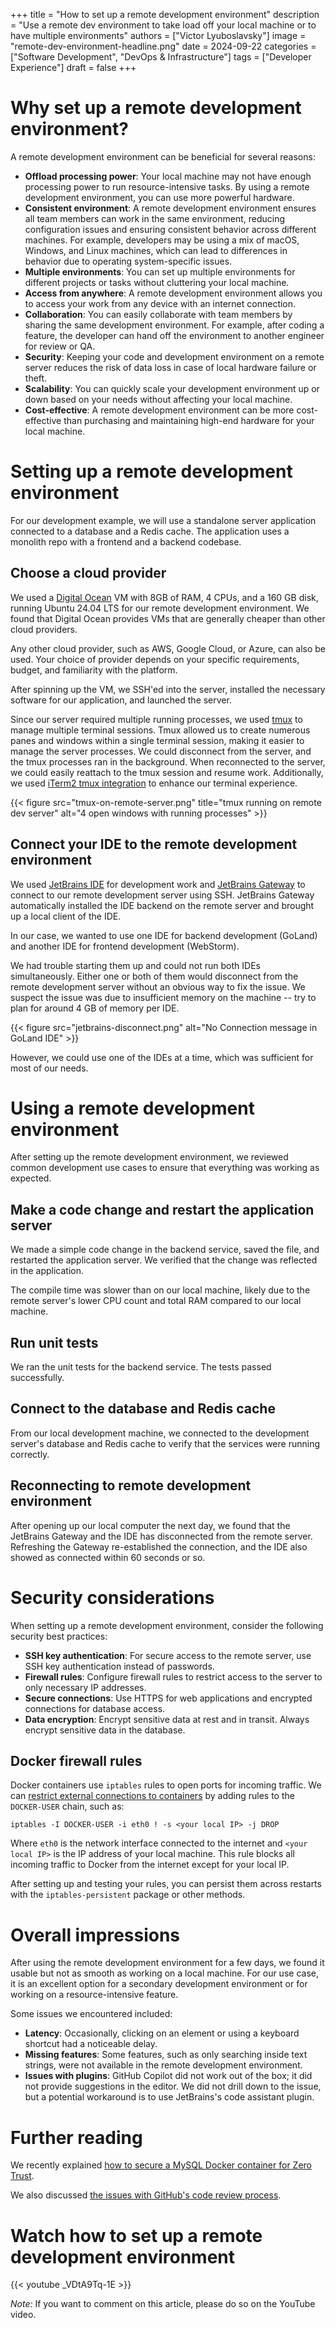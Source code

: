 +++
title = "How to set up a remote development environment"
description = "Use a remote dev environment to take load off your local machine or to have multiple environments"
authors = ["Victor Lyuboslavsky"]
image = "remote-dev-environment-headline.png"
date = 2024-09-22
categories = ["Software Development", "DevOps & Infrastructure"]
tags = ["Developer Experience"]
draft = false
+++

# Why set up a remote development environment?

A remote development environment can be beneficial for several reasons:

- **Offload processing power**: Your local machine may not have enough processing power to run resource-intensive tasks.
  By using a remote development environment, you can use more powerful hardware.
- **Consistent environment**: A remote development environment ensures all team members can work in the same
  environment, reducing configuration issues and ensuring consistent behavior across different machines. For example,
  developers may be using a mix of macOS, Windows, and Linux machines, which can lead to differences in behavior due to
  operating system-specific issues.
- **Multiple environments**: You can set up multiple environments for different projects or tasks without cluttering
  your local machine.
- **Access from anywhere**: A remote development environment allows you to access your work from any device with an
  internet connection.
- **Collaboration**: You can easily collaborate with team members by sharing the same development environment. For
  example, after coding a feature, the developer can hand off the environment to another engineer for review or QA.
- **Security**: Keeping your code and development environment on a remote server reduces the risk of data loss in case
  of local hardware failure or theft.
- **Scalability**: You can quickly scale your development environment up or down based on your needs without affecting
  your local machine.
- **Cost-effective**: A remote development environment can be more cost-effective than purchasing and maintaining
  high-end hardware for your local machine.

# Setting up a remote development environment

For our development example, we will use a standalone server application connected to a database and a Redis cache. The
application uses a monolith repo with a frontend and a backend codebase.

## Choose a cloud provider

We used a [Digital Ocean](https://www.digitalocean.com/) VM with 8GB of RAM, 4 CPUs, and a 160 GB disk, running Ubuntu
24.04 LTS for our remote development environment. We found that Digital Ocean provides VMs that are generally cheaper
than other cloud providers.

Any other cloud provider, such as AWS, Google Cloud, or Azure, can also be used. Your choice of provider depends on your
specific requirements, budget, and familiarity with the platform.

After spinning up the VM, we SSH'ed into the server, installed the necessary software for our application, and launched
the server.

Since our server required multiple running processes, we used [tmux](https://github.com/tmux/tmux) to manage multiple
terminal sessions. Tmux allowed us to create numerous panes and windows within a single terminal session, making it
easier to manage the server processes. We could disconnect from the server, and the tmux processes ran in the
background. When reconnected to the server, we could easily reattach to the tmux session and resume work. Additionally,
we used [iTerm2 tmux integration](https://iterm2.com/documentation-tmux-integration.html) to enhance our terminal
experience.

{{< figure src="tmux-on-remote-server.png" title="tmux running on remote dev server" alt="4 open windows with running processes" >}}

## Connect your IDE to the remote development environment

We used [JetBrains IDE](https://www.jetbrains.com/) for development work and
[JetBrains Gateway](https://www.jetbrains.com/remote-development/gateway/) to connect to our remote development server
using SSH. JetBrains Gateway automatically installed the IDE backend on the remote server and brought up a local client
of the IDE.

In our case, we wanted to use one IDE for backend development (GoLand) and another IDE for frontend development
(WebStorm).

We had trouble starting them up and could not run both IDEs simultaneously. Either one or both of them would disconnect
from the remote development server without an obvious way to fix the issue. We suspect the issue was due to insufficient
memory on the machine -- try to plan for around 4 GB of memory per IDE.

{{< figure src="jetbrains-disconnect.png" alt="No Connection message in GoLand IDE" >}}

However, we could use one of the IDEs at a time, which was sufficient for most of our needs.

# Using a remote development environment

After setting up the remote development environment, we reviewed common development use cases to ensure that everything
was working as expected.

## Make a code change and restart the application server

We made a simple code change in the backend service, saved the file, and restarted the application server. We verified
that the change was reflected in the application.

The compile time was slower than on our local machine, likely due to the remote server's lower CPU count and total RAM
compared to our local machine.

## Run unit tests

We ran the unit tests for the backend service. The tests passed successfully.

## Connect to the database and Redis cache

From our local development machine, we connected to the development server's database and Redis cache to verify that the
services were running correctly.

## Reconnecting to remote development environment

After opening up our local computer the next day, we found that the JetBrains Gateway and the IDE has disconnected from
the remote server. Refreshing the Gateway re-established the connection, and the IDE also showed as connected within 60
seconds or so.

# Security considerations

When setting up a remote development environment, consider the following security best practices:

- **SSH key authentication**: For secure access to the remote server, use SSH key authentication instead of passwords.
- **Firewall rules**: Configure firewall rules to restrict access to the server to only necessary IP addresses.
- **Secure connections**: Use HTTPS for web applications and encrypted connections for database access.
- **Data encryption**: Encrypt sensitive data at rest and in transit. Always encrypt sensitive data in the database.

## Docker firewall rules

Docker containers use `iptables` rules to open ports for incoming traffic. We can
[restrict external connections to containers](https://docs.docker.com/engine/network/packet-filtering-firewalls/#restrict-external-connections-to-containers)
by adding rules to the `DOCKER-USER` chain, such as:

```
iptables -I DOCKER-USER -i eth0 ! -s <your local IP> -j DROP
```

Where `eth0` is the network interface connected to the internet and `<your local IP>` is the IP address of your local
machine. This rule blocks all incoming traffic to Docker from the internet except for your local IP.

After setting up and testing your rules, you can persist them across restarts with the `iptables-persistent` package or
other methods.

# Overall impressions

After using the remote development environment for a few days, we found it usable but not as smooth as working on a
local machine. For our use case, it is an excellent option for a secondary development environment or for working on a
resource-intensive feature.

Some issues we encountered included:

- **Latency**: Occasionally, clicking on an element or using a keyboard shortcut had a noticeable delay.
- **Missing features**: Some features, such as only searching inside text strings, were not available in the remote
  development environment.
- **Issues with plugins**: GitHub Copilot did not work out of the box; it did not provide suggestions in the editor. We
  did not drill down to the issue, but a potential workaround is to use JetBrains's code assistant plugin.

# Further reading

We recently explained [how to secure a MySQL Docker container for Zero Trust](../secure-mysql-docker).

We also discussed [the issues with GitHub's code review process](../github-code-review-issues).

# Watch how to set up a remote development environment

{{< youtube _VDtA9Tq-1E >}}

_Note:_ If you want to comment on this article, please do so on the YouTube video.
